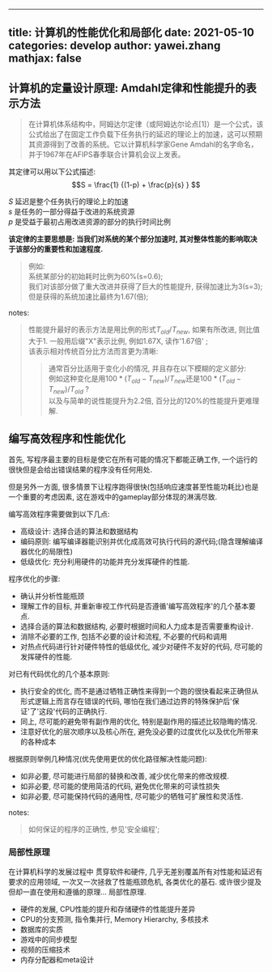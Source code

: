 
---
title: 计算机的性能优化和局部化
date: 2021-05-10
categories: develop 
author: yawei.zhang 
mathjax: false
---

## 计算机的定量设计原理: Amdahl定律和性能提升的表示方法  
> 在计算机体系结构中，阿姆达尔定律（或阿姆达尔论点[1]）是一个公式，该公式给出了在固定工作负载下任务执行的延迟的理论上的加速，这可以预期其资源得到了改善的系统。它以计算机科学家Gene Amdahl的名字命名，并于1967年在AFIPS春季联合计算机会议上发表。  

其定律可以用以下公式描述: 
$$S = \frac{1} {(1-p) + \frac{p}{s} } $$

$S$ 延迟是整个任务执行的理论上的加速  
$s$ 是任务的一部分得益于改进的系统资源   
$p$ 是受益于最初占用改进资源的部分的执行时间比例    

**该定律的主要思想是: 当我们对系统的某个部分加速时, 其对整体性能的影响取决于该部分的重要性和加速程度.**   
> 例如:  
> 系统某部分的初始耗时比例为60%(s=0.6);  
> 我们对该部分做了重大改进并获得了巨大的性能提升, 获得加速比为3(s=3);
> 但是获得的系统加速比最终为1.67(倍);    

notes:   
> 性能提升最好的表示方法是用比例的形式$T_{old}/T_{new}$, 如果有所改进, 则比值大于1. 一般用后缀"X"表示比例, 例如1.67X, 读作'1.67倍' ;       
> 该表示相对传统百分比方法而言更为清晰:
> > 通常百分比适用于变化小的情况, 并且存在以下模糊的定义部分:    
> > 例如这种变化是用$100*(T_{old}-T_{new})/T_{new}$还是$100*(T_{old}-T_{new})/T_{old}$  ?   
> > 以及与简单的说性能提升为2.2倍, 百分比的120%的性能提升更难理解.   


## 编写高效程序和性能优化   

首先, 写程序最主要的目标是使它在所有可能的情况下都能正确工作,  一个运行的很快但是会给出错误结果的程序没有任何用处.   

但是另外一方面, 很多情景下让程序跑得很快(包括响应速度甚至性能功耗比)也是一个重要的考虑因素, 这在游戏中的gameplay部分体现的淋漓尽致.  

编写高效程序需要做到以下几点:  
* 高级设计: 选择合适的算法和数据结构     
* 编码原则: 编写编译器能识别并优化成高效可执行代码的源代码;(隐含理解编译器优化的局限性)   
* 低级优化: 充分利用硬件的功能并充分发挥硬件的性能.    


程序优化的步骤:  
* 确认并分析性能瓶颈  
* 理解工作的目标, 并重新审视工作代码是否遵循'编写高效程序'的几个基本要点.  
* 选择合适的算法和数据结构, 必要时根据时间和人力成本是否需要重构设计.    
* 消除不必要的工作, 包括不必要的设计和流程, 不必要的代码和调用   
* 对热点代码进行针对硬件特性的低级优化, 减少对硬件不友好的代码, 尽可能的发挥硬件的性能.   


对已有代码优化的几个基本原则:  
* 执行安全的优化, 而不是通过牺牲正确性来得到一个跑的很快看起来正确但从形式逻辑上而言存在错误的代码, 哪怕在我们通过边界的特殊保护后'保证'了'这段'代码的正确执行.     
* 同上, 尽可能的避免带有副作用的优化, 特别是副作用的描述比较隐晦的情况.   
* 注意好优化的层次顺序以及核心所在, 避免没必要的过度优化以及优化所带来的各种成本      

根据原则举例几种情况(优先使用更优的优化路径解决性能问题):   

* 如非必要, 尽可能进行局部的替换和改善, 减少优化带来的修改规模.   
* 如非必要, 尽可能的使用简洁的代码, 避免优化带来的可读性损失   
* 如非必要, 尽可能保持代码的通用性, 尽可能少的牺牲可扩展性和灵活性.  




notes:   
> 如何保证的程序的正确性, 参见'安全编程';   


### 局部性原理  
在计算机科学的发展过程中 贯穿软件和硬件, 几乎无差别覆盖所有对性能和延迟有要求的应用领域, 一次又一次拯救了性能瓶颈危机, 各类优化的基石. 或许很少提及但却一直在使用和遵循的原理... 局部性原理.   

* 硬件的发展, CPU性能的提升和存储硬件的性能提升差异   
* CPU的分支预测, 指令集并行, Memory Hierarchy, 多核技术  
* 数据库的实质   
* 游戏中的同步模型   
* 视频的压缩技术   
* 内存分配器和meta设计  
  


